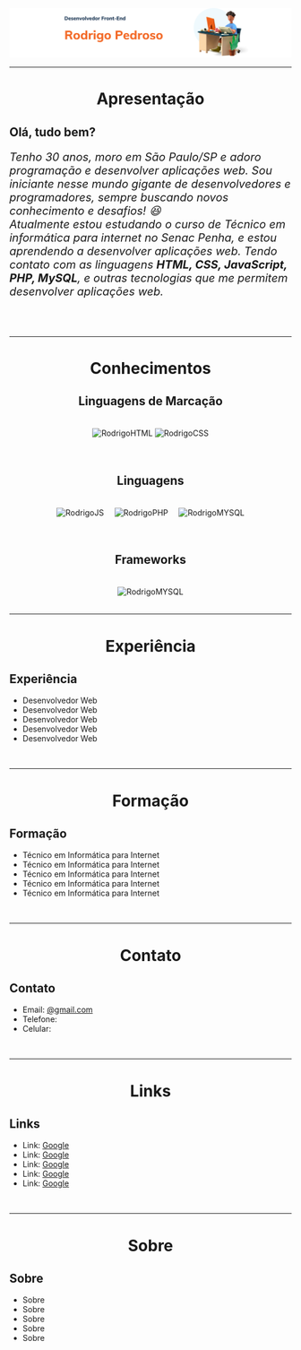 <div>

  ![principal](atualizacao_readme/imagens_front-end.png)

</div>
  <hr>
<!-- Apresentação -->
<div align="center">
  <h1>Apresentação</h1>
  <div align="left">
    <h2><strong>Olá, tudo bem?</strong></h2>
    <p style="font-size: 20px"><em>Tenho 30 anos, moro em São Paulo/SP e adoro programação e desenvolver aplicações web. Sou iniciante nesse mundo gigante de desenvolvedores e programadores, sempre buscando novos conhecimento e desafios! 😆 <br>
    Atualmente estou estudando o curso de Técnico em informática para internet no Senac Penha, e estou aprendendo a desenvolver aplicações web. Tendo contato com as linguagens <strong>HTML, CSS, JavaScript, PHP, MySQL</strong>, e outras tecnologias que me permitem desenvolver aplicações web.</p></em><br>
  </div>
</div>

  <br>
  <hr>

  <!-- Conhecimentos -->
  <div align="center">
    <!-- linguagens -->
    <div>
      <h1>Conhecimentos</h1>
      <div align="center">
        <h2><strong>Linguagens de Marcação</strong></h2><br>
        <img align="center" alt="RodrigoHTML" height="80" width="80" src="https://cdn.jsdelivr.net/gh/devicons/devicon/icons/html5/html5-plain-wordmark.svg">
        <img align="center" alt="RodrigoCSS" height="80" width="80" src="https://cdn.jsdelivr.net/gh/devicons/devicon/icons/css3/css3-original.svg">
      </div>
      <br>
      <br>
      <div align="center">
        <h2>Linguagens</h2><br>
        <img align="center" alt="RodrigoJS" height="80" width="80" src="https://cdn.jsdelivr.net/gh/devicons/devicon/icons/javascript/javascript-original.svg">
        <img align="center" style="margin-left:15px" alt="RodrigoPHP" height="80" width="80" src="https://cdn.jsdelivr.net/gh/devicons/devicon/icons/php/php-plain.svg">
        <img align="center" style="margin-left:15px" alt="RodrigoMYSQL" height="80" width="80" src="https://cdn.jsdelivr.net/gh/devicons/devicon/icons/mysql/mysql-original-wordmark.svg">
      </div>
    </div>
    <!-- Frameworks -->
    <br>
    <br>
    <div>
      <div align="center">
        <h2>Frameworks</h2><br>
        <img align="center" alt="RodrigoMYSQL" height="80" width="80" src="https://cdn.jsdelivr.net/gh/devicons/devicon/icons/bootstrap/bootstrap-original-wordmark.svg">
      </div>
    </div>
  </div>

  <br>
  <hr>

  <!-- Experiência -->
  <div align="center">
    <div>
      <h1>Experiência</h1>
      <div align="left">
        <h2>Experiência</h2>
        <ul>
          <li>Desenvolvedor Web</li>
          <li>Desenvolvedor Web</li>
          <li>Desenvolvedor Web</li>
          <li>Desenvolvedor Web</li>
          <li>Desenvolvedor Web</li>
        </ul>
      </div>
    </div>
  </div>

  <br>
  <hr>

  <!-- Formação -->
  <div align="center">
    <div>
      <h1>Formação</h1>
      <div align="left">
        <h2>Formação</h2>
        <ul>
          <li>Técnico em Informática para Internet</li>
          <li>Técnico em Informática para Internet</li>
          <li>Técnico em Informática para Internet</li>
          <li>Técnico em Informática para Internet</li>
          <li>Técnico em Informática para Internet</li>
        </ul>
      </div>
    </div>
  </div>


  <!-- Conhecimentos -->

  <br>
  <hr>

  <!-- Contato -->
  <div align="center">
    <div>
      <h1>Contato</h1>
      <div align="left">
        <h2>Contato</h2>
        <ul>
          <li>Email: <a href="mailto:  @gmail.com">    @gmail.com</a></li>
          <li>Telefone:     </li>
          <li>Celular:    </li>
        </ul>
      </div>
    </div>
  </div>

  <br>
  <hr>

  <!-- Links -->
  <div align="center">
    <div>
      <h1>Links</h1>
      <div align="left">
        <h2>Links</h2>
        <ul>
          <li>Link: <a href="https://www.google.com">Google</a></li>
          <li>Link: <a href="https://www.google.com">Google</a></li>
          <li>Link: <a href="https://www.google.com">Google</a></li>
          <li>Link: <a href="https://www.google.com">Google</a></li>
          <li>Link: <a href="https://www.google.com">Google</a></li>
        </ul>
      </div>
    </div>
  </div>

  <br>
  <hr>

  <!-- Sobre -->
  <div align="center">
    <div>
      <h1>Sobre</h1>
      <div align="left">
        <h2>Sobre</h2>
        <ul>
          <li>Sobre</li>
          <li>Sobre</li>
          <li>Sobre</li>
          <li>Sobre</li>
          <li>Sobre</li>
        </ul>
      </div>
    </div>


